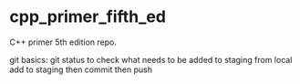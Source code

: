 # cpp_primer_fifth_ed
C++ primer 5th edition repo.

git basics:
    git status to check what needs to be added to staging from local
    add to staging
        then commit
            then push
